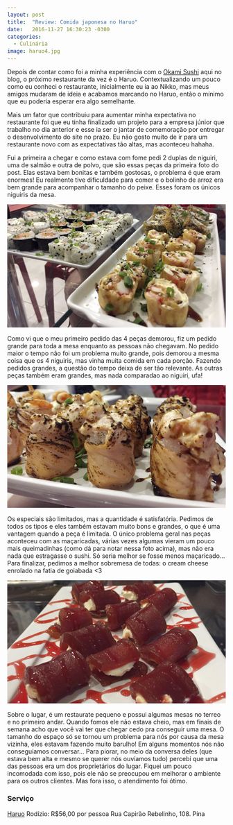 ```yaml
---
layout: post
title:  "Review: Comida japonesa no Haruo"
date:   2016-11-27 16:30:23 -0300
categories:
  - Culinária
image: haruo4.jpg
---
```


Depois de contar como foi a minha experiência com o [Okami Sushi](http://dudseofusca.com/okami-sushi/) aqui no blog, o próximo restaurante da vez é o Haruo. Contextualizando um pouco como eu conheci o restaurante, inicialmente eu ia ao Nikko, mas meus amigos mudaram de ideia e acabamos marcando no Haruo, então o mínimo que eu poderia esperar era algo semelhante.

Mais um fator que contribuiu para aumentar minha expectativa no restaurante foi que eu tinha finalizado um projeto para a empresa júnior que trabalho no dia anterior e esse ia ser o jantar de comemoração por entregar o desenvolvimento do site no prazo. Eu não gosto muito de ir para um restaurante novo com as expectativas tão altas, mas aconteceu hahaha.

Fui a primeira a chegar e como estava com fome pedi 2 duplas de niguiri, uma de salmão e outra de polvo, que são essas peças da primeira foto do post. Elas estava bem bonitas e também gostosas, o problema é que eram enormes! Eu realmente tive dificuldade para comer e o bolinho de arroz era bem grande para acompanhar o tamanho do peixe. Esses foram os únicos niguiris da mesa.

![Uramakis e especiais](/assets/images/posts/haruo1.jpg)

Como vi que o meu primeiro pedido das 4 peças demorou, fiz um pedido grande para toda a mesa enquanto as pessoas não chegavam. No pedido maior o tempo não foi um problema muito grande, pois demorou a mesma coisa que os 4 niguiris, mas vinha muita comida em cada porção. Fazendo pedidos grandes, a questão do tempo deixa de ser tão relevante. As outras peças também eram grandes, mas nada comparadao ao niguiri, ufa!

![Sushis especiais](/assets/images/posts/haruo2.jpg)

Os especiais são limitados, mas a quantidade é satisfatória. Pedimos de todos os tipos e eles também estavam muito bons e grandes, o que é uma vantagem quando a peça é limitada. O único problema geral nas peças aconteceu com as maçaricadas, várias vezes algumas vieram um pouco mais queimadinhas (como dá para notar nessa foto acima), mas não era nada que estragasse o sushi. Só seria melhor se fosse menos maçaricado... Para finalizar, pedimos a melhor sobremesa de todas: o cream cheese enrolado na fatia de goiabada <3

![Delícia Joy](/assets/images/posts/haruo3.jpg)

Sobre o lugar, é um restaurate pequeno e possui algumas mesas no terreo e no primeiro andar. Quando fomos ele não estava cheio, mas em finais de semana acho que você vai ter que chegar cedo pra conseguir uma mesa. O tamanho do espaço só se tornou um problema para nós por causa da mesa vizinha, eles estavam fazendo muito barulho! Em alguns momentos nós não conseguíamos conversar... Para piorar, no meio da conversa deles (que estava bem alta e mesmo se querer nós ouvíamos tudo) percebi que uma das pessoas era um dos proprietários do lugar. Fiquei um pouco incomodada com isso, pois ele não se preocupou em melhorar o ambiente para os outros clientes. Mas fora isso, o atendimento foi ótimo.

### Serviço

[Haruo](https://www.facebook.com/haruotemakis/)
Rodízio: R$56,00 por pessoa
Rua Capirão Rebelinho, 108.
Pina
